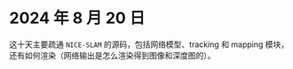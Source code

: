 # 2024 年 8 月 20 日

这十天主要疏通 `NICE-SLAM` 的源码，包括网络模型、tracking 和 mapping 模块，还有如何渲染（网络输出是怎么渲染得到图像和深度图的）。

